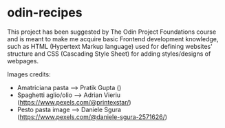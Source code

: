 # odin-recipes

This project has been suggested by The Odin Project Foundations course and is meant to make me acquire basic Frontend development
knowledge, such as HTML (Hypertext Markup language) used for defining websites' structure and CSS (Cascading Style Sheet) for adding styles/designs of webpages.

Images credits:
- Amatriciana pasta --> Pratik Gupta ()
- Spaghetti aglio/olio --> Adrian Vieriu (https://www.pexels.com/@printexstar/)
- Pesto pasta image --> Daniele Sgura (https://www.pexels.com/@daniele-sgura-2571626/)